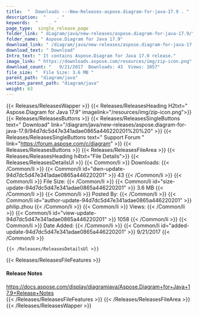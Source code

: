 ```yaml
---
title:  "  Downloads ---New-Releases-aspose.diagram-for-java-17.9 . " 
description:  "    . " 
keywords:  "    . " 
page_type:  single_release_page
folder_link: " diagram/java/new-releases/aspose.diagram-for-java-17.9/"
folder_name: " Aspose.Diagram for Java 17.9"
download_link: " /diagram/java/new-releases/aspose.diagram-for-java-17.9/94d7dc5d47e341adae0865a446220201"
download_text: " Download"
Intro_text: " It contains Aspose.Diagram for Java 17.9 release."
image_link: " https://downloads.aspose.com/resources/img/zip-icon.png"
download_count: "   9/21/2017  Downloads: 43  Views: 1057"
file_size: "  File Size: 3.6 MB "
parent_path: "diagram/java"
section_parent_path: "diagram/java"
weight: 63 
---
```


{{< Releases/ReleasesWapper >}}
  {{< Releases/ReleasesHeading H2txt=" Aspose.Diagram for Java 17.9" imagelink="/resources/img/zip-icon.png">}}
  {{< Releases/ReleasesButtons >}}
    {{< Releases/ReleasesSingleButtons text=" Download" link="/diagram/java/new-releases/aspose.diagram-for-java-17.9/94d7dc5d47e341adae0865a446220201%20%20" >}}
    {{< Releases/ReleasesSingleButtons text=" Support Forum " link="https://forum.aspose.com/c/diagram" >}}
  {{< Releases/ReleasesButtons >}}
  {{< Releases/ReleasesFileArea >}}
    {{< Releases/ReleasesHeading h4txt="File Details">}}
    {{< Releases/ReleasesDetailsUl >}}
            {{< Common/li  >}} Downloads: {{< /Common/li >}} 
      {{< Common/li id="dwn-update-94d7dc5d47e341adae0865a446220201" >}} 43 {{< /Common/li >}} 
      {{< Common/li  >}} File Size: {{< /Common/li >}} 
      {{< Common/li id="size-update-94d7dc5d47e341adae0865a446220201" >}} 3.6 MB {{< /Common/li >}} 
      {{< Common/li  >}} Posted By: {{< /Common/li >}} 
      {{< Common/li id="author-update-94d7dc5d47e341adae0865a446220201" >}} philip.zhou {{< /Common/li >}} 
      {{< Common/li  >}} Views: {{< /Common/li >}} 
      {{< Common/li id="view-update-94d7dc5d47e341adae0865a446220201" >}} 1058 {{< /Common/li >}} 
      {{< Common/li  >}} Date Added: {{< /Common/li >}} 
      {{< Common/li id="added-update-94d7dc5d47e341adae0865a446220201" >}} 9/21/2017 {{< /Common/li >}} 

    {{< /Releases/ReleasesDetailsUl >}}

  {{< Releases/ReleasesFileFeatures >}}
      <h4>Release Notes</h4><div><a href="https://docs.aspose.com/display/diagramjava/Aspose.Diagram+for+Java+17.9+Release+Notes">https://docs.aspose.com/display/diagramjava/Aspose.Diagram+for+Java+17.9+Release+Notes</a></div>
  {{< /Releases/ReleasesFileFeatures >}}
 {{< /Releases/ReleasesFileArea >}}
{{< /Releases/ReleasesWapper >}}


